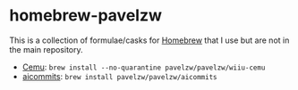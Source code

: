 # homebrew-pavelzw

This is a collection of formulae/casks for [Homebrew](https://brew.sh/) that I use but are not in the main repository.

- [Cemu](https://cemu.info): `brew install --no-quarantine pavelzw/pavelzw/wiiu-cemu`
- [aicommits](https://github.com/Nutlope/aicommits): `brew install pavelzw/pavelzw/aicommits`
